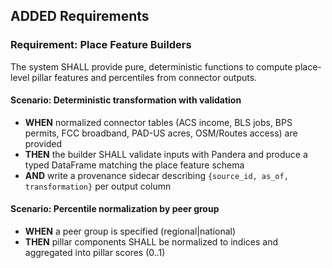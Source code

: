 ## ADDED Requirements

### Requirement: Place Feature Builders

The system SHALL provide pure, deterministic functions to compute place-level pillar features and percentiles from connector outputs.

#### Scenario: Deterministic transformation with validation

- **WHEN** normalized connector tables (ACS income, BLS jobs, BPS permits, FCC broadband, PAD-US acres, OSM/Routes access) are provided
- **THEN** the builder SHALL validate inputs with Pandera and produce a typed DataFrame matching the place feature schema
- **AND** write a provenance sidecar describing `{source_id, as_of, transformation}` per output column

#### Scenario: Percentile normalization by peer group

- **WHEN** a peer group is specified (regional|national)
- **THEN** pillar components SHALL be normalized to indices and aggregated into pillar scores (0..1)
